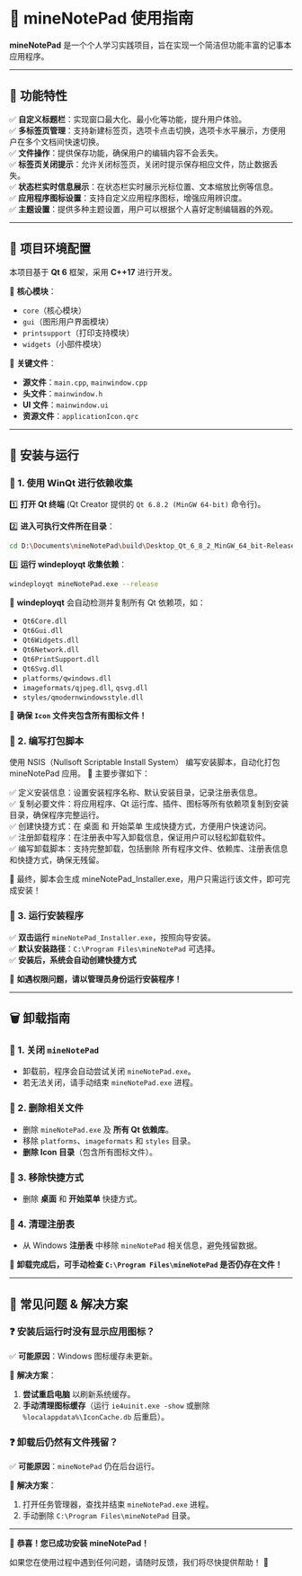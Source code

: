 # 📝 mineNotePad 使用指南

**mineNotePad** 是一个个人学习实践项目，旨在实现一个简洁但功能丰富的记事本应用程序。

---

## 🌟 功能特性

✅ **自定义标题栏**：实现窗口最大化、最小化等功能，提升用户体验。<br>
✅ **多标签页管理**：支持新建标签页，选项卡点击切换，选项卡水平展示，方便用户在多个文档间快速切换。<br>
✅ **文件操作**：提供保存功能，确保用户的编辑内容不会丢失。<br>
✅ **标签页关闭提示**：允许关闭标签页，关闭时提示保存相应文件，防止数据丢失。<br>
✅ **状态栏实时信息展示**：在状态栏实时展示光标位置、文本缩放比例等信息。<br>
✅ **应用程序图标设置**：支持自定义应用程序图标，增强应用辨识度。<br>
✅ **主题设置**：提供多种主题设置，用户可以根据个人喜好定制编辑器的外观。<br>

---

## 🔧 项目环境配置

本项目基于 **Qt 6** 框架，采用 **C++17** 进行开发。

📂 **核心模块**：
- `core`（核心模块）
- `gui`（图形用户界面模块）
- `printsupport`（打印支持模块）
- `widgets`（小部件模块）

📂 **关键文件**：
- **源文件**：`main.cpp`, `mainwindow.cpp`
- **头文件**：`mainwindow.h`
- **UI 文件**：`mainwindow.ui`
- **资源文件**：`applicationIcon.qrc`

---

## 🚀 安装与运行

### 🔹 1. 使用 WinQt 进行依赖收集

1️⃣ **打开 Qt 终端** (Qt Creator 提供的 `Qt 6.8.2 (MinGW 64-bit)` 命令行)。

2️⃣ **进入可执行文件所在目录**：
```sh
cd D:\Documents\mineNotePad\build\Desktop_Qt_6_8_2_MinGW_64_bit-Release\release
```

3️⃣ **运行 windeployqt 收集依赖**：
```sh
windeployqt mineNotePad.exe --release 
```

📌 **windeployqt** 会自动检测并复制所有 Qt 依赖项，如：
- `Qt6Core.dll`
- `Qt6Gui.dll`
- `Qt6Widgets.dll`
- `Qt6Network.dll`
- `Qt6PrintSupport.dll`
- `Qt6Svg.dll`
- `platforms/qwindows.dll`
- `imageformats/qjpeg.dll`, `qsvg.dll`
- `styles/qmodernwindowsstyle.dll`

🔹 **确保 `Icon` 文件夹包含所有图标文件！**

### 🔹 2. 编写打包脚本
使用 NSIS（Nullsoft Scriptable Install System） 编写安装脚本，自动化打包 mineNotePad 应用。
📌 主要步骤如下：

✅ 定义安装信息：设置安装程序名称、默认安装目录，记录注册表信息。<br>
✅ 复制必要文件：将应用程序、Qt 运行库、插件、图标等所有依赖项复制到安装目录，确保程序完整运行。<br>
✅ 创建快捷方式：在 桌面 和 开始菜单 生成快捷方式，方便用户快速访问。<br>
✅ 注册卸载程序：在注册表中写入卸载信息，保证用户可以轻松卸载软件。<br>
✅ 编写卸载脚本：支持完整卸载，包括删除 所有程序文件、依赖库、注册表信息和快捷方式，确保无残留。<br>

🚀 最终，脚本会生成 mineNotePad_Installer.exe，用户只需运行该文件，即可完成安装！

### 🔹 3. 运行安装程序

✅ **双击运行** `mineNotePad_Installer.exe`，按照向导安装。<br>
✅ **默认安装路径**：`C:\Program Files\mineNotePad` 可选择。<br>
✅ **安装后，系统会自动创建快捷方式**<br>

📌 **如遇权限问题，请以管理员身份运行安装程序！**

---

## 🗑️ 卸载指南

### 🔹 1. 关闭 `mineNotePad`

- 卸载前，程序会自动尝试关闭 `mineNotePad.exe`。
- 若无法关闭，请手动结束 `mineNotePad.exe` 进程。

### 🔹 2. 删除相关文件

- 删除 `mineNotePad.exe` 及 **所有 Qt 依赖库**。
- 移除 `platforms`、`imageformats` 和 `styles` 目录。
- **删除 Icon 目录**（包含所有图标文件）。

### 🔹 3. 移除快捷方式

- 删除 **桌面** 和 **开始菜单** 快捷方式。

### 🔹 4. 清理注册表

- 从 Windows **注册表** 中移除 `mineNotePad` 相关信息，避免残留数据。

📌 **卸载完成后，可手动检查 `C:\Program Files\mineNotePad` 是否仍存在文件！**

---

## 🔧 常见问题 & 解决方案

### ❓ 安装后运行时没有显示应用图标？

✅ **可能原因**：Windows 图标缓存未更新。

🔹 **解决方案**：
1. **尝试重启电脑** 以刷新系统缓存。
2. **手动清理图标缓存**（运行 `ie4uinit.exe -show` 或删除 `%localappdata%\IconCache.db` 后重启）。

### ❓ 卸载后仍然有文件残留？

✅ **可能原因**：`mineNotePad` 仍在后台运行。

🔹 **解决方案**：
1. 打开任务管理器，查找并结束 `mineNotePad.exe` 进程。
2. 手动删除 `C:\Program Files\mineNotePad` 目录。

---

🎉 **恭喜！您已成功安装 mineNotePad！**

如果您在使用过程中遇到任何问题，请随时反馈，我们将尽快提供帮助！ 🚀


